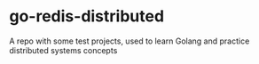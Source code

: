 # go-redis-distributed
A repo with some test projects, used to learn Golang and practice distributed systems concepts

